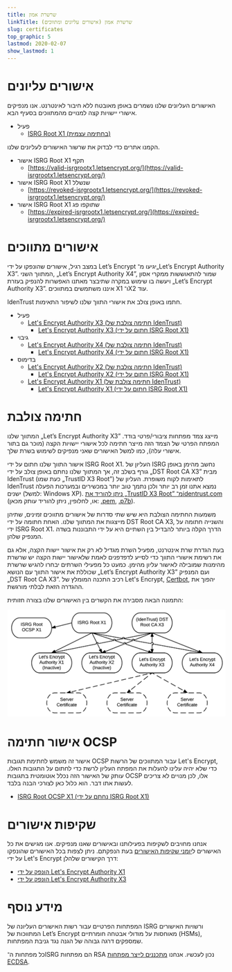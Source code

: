```yaml
---
title: שרשרת אמון
linkTitle: שרשרת אמון (אישורים עליונים ומתווכים)
slug: certificates
top_graphic: 5
lastmod: 2020-02-07
show_lastmod: 1
---
```



# אישורים עליונים

האישורים העליונים שלנו נשמרים באופן מאובטח ללא חיבור לאינטרנט. אנו מנפיקים אישורי יישויות קצה למנויים מהמתווכים בסעיף הבא.

* פעיל
  * [ISRG Root X1 (בחתימה עצמית)](/certs/isrgrootx1.pem.txt)

הקמנו אתרים כדי לבדוק את שרשור האישורים לעליונים שלנו.

* אישור ISRG Root X1 תקף
  * [https://valid-isrgrootx1.letsencrypt.org/](https://valid-isrgrootx1.letsencrypt.org/)
* אישור ISRG Root X1 שנשלל
  * [https://revoked-isrgrootx1.letsencrypt.org/](https://revoked-isrgrootx1.letsencrypt.org/)
* אישור ISRG Root X1 שתוקפו פג
  * [https://expired-isrgrootx1.letsencrypt.org/](https://expired-isrgrootx1.letsencrypt.org/)

# אישורים מתווכים

במצב רגיל, אישורים שהונפקו על ידי Let’s Encrypt יגיעו מ־„Let’s Encrypt Authority X3”. המתווך השני, „Let’s Encrypt Authority X4”, שמור להתאוששות ממקרי אסון ויעשה בו שימוש במקרה שתיבצר מאתנו האפשרות להנפיק בעזרת „Let’s Encrypt Authority X3”. איננו משתמשים במתווכים X1 ו־X2 עוד.

IdenTrust חתמו באופן צולב את אישורי התווך שלנו לשיפור התאימות.

* פעיל
  * [Let's Encrypt Authority X3 (חתימה צולבת של IdenTrust)](/certs/lets-encrypt-x3-cross-signed.pem.txt)
    * [Let's Encrypt Authority X3 (חתום על ידי ISRG Root X1)](/certs/letsencryptauthorityx3.pem.txt)
* גיבוי
  * [Let's Encrypt Authority X4 (חתימה צולבת של IdenTrust)](/certs/lets-encrypt-x4-cross-signed.pem.txt)
    * [Let's Encrypt Authority X4 (חתום על ידי ISRG Root X1)](/certs/letsencryptauthorityx4.pem.txt)
* בדימוס
  * [Let's Encrypt Authority X2 (חתימה צולבת של IdenTrust)](/certs/lets-encrypt-x2-cross-signed.pem.txt)
    * [Let's Encrypt Authority X2 (חתום על ידי ISRG Root X1)](/certs/letsencryptauthorityx2.pem.txt)
  * [Let's Encrypt Authority X1 (חתימה צולבת של IdenTrust)](/certs/lets-encrypt-x1-cross-signed.pem.txt)
    * [Let's Encrypt Authority X1 (חתום על ידי ISRG Root X1)](/certs/letsencryptauthorityx1.pem.txt)

# חתימה צולבת

המתווך שלנו „Let’s Encrypt Authority X3” מייצג צמד מפתחות ציבורי/פרטי בודד. המפתח הפרטי של הצמד הזה מייצר חתימה לכל אישורי יישויות הקצה (מוכר גם בתור אישורי עלה), כמו למשל האישורים שאני מנפיקים לשימוש בשרת שלך.

אישור התווך שלנו חתום על ידי ISRG Root X1. העליון של ISRG נחשב מהימן באופן גורף בשלב זה, אך המתווך שלנו נחתם באופן צולב על ידי „DST Root CA X3” מבית IdenTrust (כעת שמו „TrustID X3 Root”) לתאימות לקוח משופרת. העליון של IdenTrust נמצא אתנו זמן רב יותר ולכן נתמך טוב יותר במכשירים ובמערכות הפעלה ישנים (למשל: Windows XP). [ניתן להוריד את „TrustID X3 Root” מ־identrust.com](https://www.identrust.com/support/downloads) (או, לחלופין, ניתן להוריד עותק מכאן: [‎.pem](/certs/trustid-x3-root.pem.txt),‏ [‎.p7b](/certs/trustid-x3-root.p7b)).

משמעות החתימה הצולבת היא שיש שתי סדרות של אישורים מתווכים זמינים, שתיהן מייצגות את המתווך שלנו. האחת חתומה על ידי DST Root CA X3, והשנייה חתומה על ידי ISRG Root X1. הדרך הקלה ביותר להבדיל בין השתיים היא על ידי התבוננות בשדה המנפיק שלהן.

בעת הגדרת שרת אינטרנט, מפעיל השרת מגדיל לא רק את אישור יישות הקצה, אלא גם את רשימת אישורי התווך כדי לסייע לדפדפנים לאמת שלאישור יישות הקצה יש שרשרת מהימנות שמובילה לאישור עליון מהימן. כמעט כל מפעילי השרתים יבחרו להגיש שרשרת שכוללת את אישור התווך עם הנושא „Let’s Encrypt Authority X3” ועם המנפיק „DST Root CA X3”. רכיב התכנה המומלץ של Let's Encrypt,‏ [Certbot](https://certbot.org), יהפוך את ההגדרה הזאת לבלתי מורגשת.

התמונה הבאה מסבירה את הקשרים בין האישורים שלנו בצורה חזותית:

<img src="/certs/isrg-keys.png" alt="תרשים יחסים בין מפתחות ISRG" />

# אישור חתימה OCSP

אישור זה משמש לחתימת תגובות OCSP עבור המתווכים של הרשות Let's Encrypt, כדי שלא יהיה עלינו להעלות את המפתח העליון לרשת כדי לחתום על התגובות האלו. עותק של האישור הזה נכלל אוטומטית בתגובות OCSP אלו, לכן מנויים לא צריכים לעשות אתו דבר. הוא כלול כאן לצורכי הבנה בלבד.

* [ISRG Root OCSP X1 (נחתם על ידי ISRG Root X1)](/certs/isrg-root-ocsp-x1.pem.txt)

# שקיפות אישורים

אנחנו מחויבים לשקיפות בפעילותנו ובאישורים שאנו מנפיקים. אנו מגישים את כל האישורים ל[יומני שקיפות האישורים](https://www.certificate-transparency.org/) בעת הנפקתם. ניתן לצפות בכל האישורים שהונפקו על ידי Let's Encrypt דרך הקישורים שלהלן:

* [הונפק על ידי Let's Encrypt Authority X1](https://crt.sh/?Identity=%25&iCAID=7395)
* [הונפק על ידי Let's Encrypt Authority X3](https://crt.sh/?Identity=%25&iCAID=16418)

# מידע נוסף

המפתחות הפרטיים עבור רשות האישורים העליונה של ISRG ורשויות האישורים המתווכות של Let’s Encrypt מאוחסות על מודולי אבטחה חומרתיים (HSMs), שמספקים דרגה גבוהה של הגנה נגד גניבת המפתחות.

כל מפתחות ה־ISRG הם מפתחות RSA נכון לעכשיו. אנחנו [מתכננים לייצר מפתחות ECDSA](/upcoming-features).
